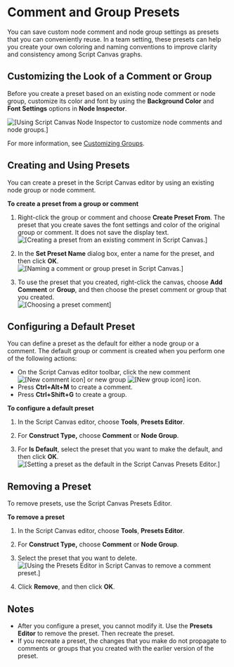 # Comment and Group Presets<a name="script-canvas-comment-and-group-presets"></a>

You can save custom node comment and node group settings as presets that you can conveniently reuse\. In a team setting, these presets can help you create your own coloring and naming conventions to improve clarity and consistency among Script Canvas graphs\.

## Customizing the Look of a Comment or Group<a name="script-canvas-comment-and-group-presets-customizing-the-look-of-a-comment-or-group"></a>

Before you create a preset based on an existing node comment or node group, customize its color and font by using the **Background Color** and **Font Settings** options in **Node Inspector**\.

![\[Using Script Canvas Node Inspector to customize node comments and node groups.\]](http://docs.aws.amazon.com/lumberyard/latest/userguide/images/script-canvas-comment-and-group-presets-1.png)

For more information, see [Customizing Groups](script-canvas-node-groups.md#script-canvas-node-groups-customizing)\.

## Creating and Using Presets<a name="script-canvas-comment-and-group-presets-creating-and-using"></a>

You can create a preset in the Script Canvas editor by using an existing node group or node comment\.

**To create a preset from a group or comment**

1. Right\-click the group or comment and choose **Create Preset From**\. The preset that you create saves the font settings and color of the original group or comment\. It does not save the display text\.  
![\[Creating a preset from an existing comment in Script Canvas.\]](http://docs.aws.amazon.com/lumberyard/latest/userguide/images/script-canvas-comment-and-group-presets-2.png)

1. In the **Set Preset Name** dialog box, enter a name for the preset, and then click **OK**\.  
![\[Naming a comment or group preset in Script Canvas.\]](http://docs.aws.amazon.com/lumberyard/latest/userguide/images/script-canvas-comment-and-group-presets-3.png)

1. To use the preset that you created, right\-click the canvas, choose **Add Comment** or **Group**, and then choose the preset comment or group that you created\.  
![\[Choosing a preset comment\]](http://docs.aws.amazon.com/lumberyard/latest/userguide/images/script-canvas-comment-and-group-presets-4.png)

## Configuring a Default Preset<a name="script-canvas-comment-and-group-presets-configuring-a-default"></a>

You can define a preset as the default for either a node group or a comment\. The default group or comment is created when you perform one of the following actions:
+ On the Script Canvas editor toolbar, click the new comment ![\[New comment icon\]](http://docs.aws.amazon.com/lumberyard/latest/userguide/images/script-canvas-comment-and-group-presets-5.png) or new group ![\[New group icon\]](http://docs.aws.amazon.com/lumberyard/latest/userguide/images/script-canvas-comment-and-group-presets-6.png) icon\.
+ Press **Ctrl\+Alt\+M** to create a comment\.
+ Press **Ctrl\+Shift\+G** to create a group\.

**To configure a default preset**

1. In the Script Canvas editor, choose **Tools**, **Presets Editor**\.

1. For **Construct Type,** choose **Comment** or **Node Group**\.

1. For **Is Default**, select the preset that you want to make the default, and then click **OK**\.  
![\[Setting a preset as the default in the Script Canvas Presets Editor.\]](http://docs.aws.amazon.com/lumberyard/latest/userguide/images/script-canvas-comment-and-group-presets-7.png)

## Removing a Preset<a name="script-canvas-comment-and-group-presets-removing"></a>

To remove presets, use the Script Canvas Presets Editor\.

**To remove a preset**

1. In the Script Canvas editor, choose **Tools**, **Presets Editor**\.

1. For **Construct Type,** choose **Comment** or **Node Group**\.

1. Select the preset that you want to delete\.  
![\[Using the Presets Editor in Script Canvas to remove a comment preset.\]](http://docs.aws.amazon.com/lumberyard/latest/userguide/images/script-canvas-comment-and-group-presets-8.png)

1. Click **Remove**, and then click **OK**\.

## Notes<a name="script-canvas-comment-and-group-presets-notes"></a>
+ After you configure a preset, you cannot modify it\. Use the **Presets Editor** to remove the preset\. Then recreate the preset\.
+ If you recreate a preset, the changes that you make do not propagate to comments or groups that you created with the earlier version of the preset\.